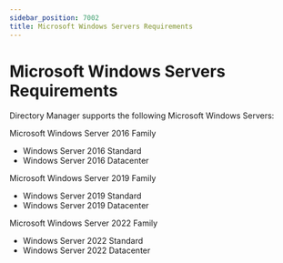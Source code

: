 ```yaml
---
sidebar_position: 7002
title: Microsoft Windows Servers Requirements
---
```


# Microsoft Windows Servers Requirements

Directory Manager supports the following Microsoft Windows Servers:

Microsoft Windows Server 2016 Family

* Windows Server 2016 Standard
* Windows Server 2016 Datacenter

Microsoft Windows Server 2019 Family

* Windows Server 2019 Standard
* Windows Server 2019 Datacenter

Microsoft Windows Server 2022 Family

* Windows Server 2022 Standard
* Windows Server 2022 Datacenter